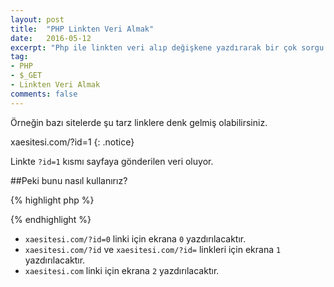 ```yaml
---
layout: post
title:  "PHP Linkten Veri Almak"
date:   2016-05-12
excerpt: "Php ile linkten veri alıp değişkene yazdırarak bir çok sorgu çalışması yapabiliriz."
tag:
- PHP
- $_GET
- Linkten Veri Almak
comments: false
---
```


Örneğin bazı sitelerde şu tarz linklere denk gelmiş olabilirsiniz.

xaesitesi.com/?id=1
{: .notice}

Linkte `?id=1` kısmı sayfaya gönderilen veri oluyor. 

##Peki bunu nasıl kullanırız?

{% highlight php %}
<?php
if (empty($_GET)) {
    $link = 2;
}
elseif($_GET['id'] == null) 
$link = 1;
else
$link = ($_GET['id']);
?>

<?php echo $link ?>
{% endhighlight %}


* `xaesitesi.com/?id=0` linki için ekrana `0` yazdırılacaktır.
* `xaesitesi.com/?id` ve `xaesitesi.com/?id=` linkleri için ekrana `1` yazdırılacaktır.
* `xaesitesi.com` linki için ekrana `2` yazdırılacaktır.